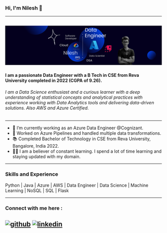 <!---
- 👋 Hi, I’m @nil3sh17
- 👀 I’m interested in ...
- 🌱 I’m currently learning ...
- 💞️ I’m looking to collaborate on ...
- 📫 How to reach me ...
- 😄 Pronouns: ...
- ⚡ Fun fact: ...

nil3sh17/nil3sh17 is a ✨ special ✨ repository because its `README.md` (this file) appears on your GitHub profile.
You can click the Preview link to take a look at your changes.
--->
### Hi, I'm Nilesh 👋
---
![](https://github.com/nil3sh17/nil3sh17/blob/main/Banner.png)
---
#### I am a passionate Data Engineer with a B Tech in CSE from Reva University completed in 2022 (CGPA of 9.26). 

###### I am a Data Science enthusiast and a curious learner with a deep understanding of statistical concepts and analytical practices with experience working with Data Analytics tools and delivering data-driven solutions. Also AWS and Azure Certified.
---
- 🌱 I’m currently working as an Azure Data Engineer @Cognizant. 
- 💪 Worked on Azure Pipelines and handled multiple data transformations.
- 📚 Completed Bachelor of Technology in CSE from Reva University, Bangalore, India 2022.
- 👨‍💻 I am a believer of constant learning. I spend a lot of time learning and staying updated with my domain.
---
### Skills and Experience

Python | Java | Azure | AWS | Data Engineer | Data Science | Machine Learning | NoSQL | SQL | Flask

---
### Connect with me here : 
[<img src='https://cdn.jsdelivr.net/npm/simple-icons@3.0.1/icons/github.svg' alt='github' height='40'>](https://github.com/nil3sh17)      [<img src='https://cdn.jsdelivr.net/npm/simple-icons@3.0.1/icons/linkedin.svg' alt='linkedin' height='40'>](https://www.linkedin.com/in/nilesh17//)  
---
